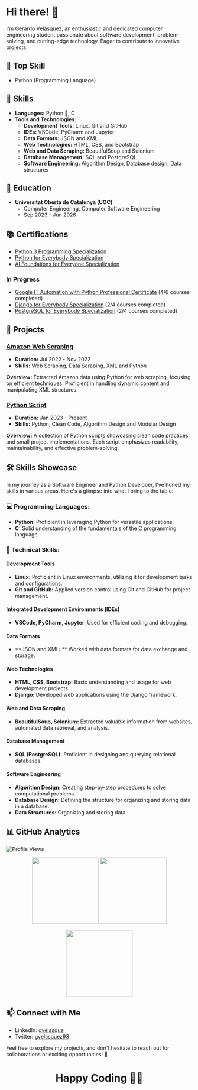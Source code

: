 # Hi there! 👋

I'm Gerardo Velasquez, an enthusiastic and dedicated computer engineering student passionate about software development, problem-solving, and cutting-edge technology. Eager to contribute to innovative projects.

## 🚀 Top Skill

- Python (Programming Language)

## 🔧 Skills
- **Languages:** Python 🐍, C
- **Tools and Technologies:**
  - **Development Tools:** Linux, Git and GitHub
  - **IDEs:** VSCode, PyCharm and Jupyter
  - **Data Formats:** JSON and XML
  - **Web Technologies:** HTML, CSS, and Bootstrap
  - **Web and Data Scraping:** BeautifulSoup and Selenium
  - **Database Management:** SQL and PostgreSQL
  - **Software Engineering:** Algorithm Design, Database design, Data structures

## 📘 Education
- **Universitat Oberta de Catalunya (UOC)**
  - Computer Engineering, Computer Software Engineering
  - Sep 2023 - Jun 2026
 
## 📚 Certifications
- [Python 3 Programming Specialization](https://www.coursera.org/account/accomplishments/specialization/certificate/LFK9BLN97UJW)
- [Python for Everybody Specialization](https://www.coursera.org/account/accomplishments/specialization/certificate/GHKLLEQJTXT6)
- [AI Foundations for Everyone Specialization](https://www.coursera.org/account/accomplishments/specialization/certificate/DLW7T5FFMKWC)

### In Progress
- [Google IT Automation with Python Professional Certificate](https://www.coursera.org/google-certificates/it-automation-certificate) (4/6 courses completed)
- [Django for Everybody Specialization](https://www.coursera.org/specializations/django) (2/4 courses completed)
- [PostgreSQL for Everybody Specialization](https://www.coursera.org/specializations/postgresql-for-everybody) (2/4 courses completed)

<!--
## 🚀 Experience
- **Freelance Python Developer**
  - Dec 2023 - Present
  - Europe (Remote)
  - Skills: Python
-->

## 🚀 Projects
 
### [Amazon Web Scraping](https://github.com/gvelasque/amazon-web-scraping.git)
- **Duration:** Jul 2022 - Nov 2022
- **Skills:** Web Scraping, Data Scraping, XML and Python

**Overview:** Extracted Amazon data using Python for web scraping, focusing on efficient techniques. Proficient in handling dynamic content and manipulating XML structures.

### [Python Script](https://github.com/gvelasque/python-projects.git)
- **Duration:** Jan 2023 - Present
- **Skills:** Python, Clean Code, Algorithm Design and Modular Design

**Overview:** A collection of Python scripts showcasing clean code practices and small project implementations. Each script emphasizes readability, maintainability, and effective problem-solving.

<!-- 
## 🌐 Volunteering
- **Python programming at Open Source Projects**
  - Dec 2023 - Present
  - Science and Technology
-->

## 🛠️ Skills Showcase

In my journey as a Software Engineer and Python Developer, I've honed my skills in various areas. Here's a glimpse into what I bring to the table:

### 💻 Programming Languages:
- **Python:** Proficient in leveraging Python for versatile applications.
- **C:** Solid understanding of the fundamentals of the C programming language.

### 🧠 Technical Skills:

#### Development Tools
- **Linux:** Proficient in Linux environments, utilizing it for development tasks and configurations.
- **Git and GitHub:** Applied version control using Git and GitHub for project management.

#### Integrated Development Environments (IDEs)
- **VSCode, PyCharm, Jupyter**: Used for efficient coding and debugging.

#### Data Formats
- **JSON and XML: ** Worked with data formats for data exchange and storage.

#### Web Technologies
- **HTML, CSS, Bootstrap:** Basic understanding and usage for web development projects.
- **Django:** Developed web applications using the Django framework.

#### Web and Data Scraping
- **BeautifulSoup, Selenium:** Extracted valuable information from websites, automated data retrieval, and analysis.

#### Database Management
- **SQL (PostgreSQL):** Proficient in designing and querying relational databases.

#### Software Engineering
- **Algorithm Design:** Creating  step-by-step procedures to solve computational problems.
- **Database Design:** Defining the structure for organizing and storing data in a database.
- **Data Structures:** Organizing and storing data.

## 📊 GitHub Analytics
![Profile Views](https://komarev.com/ghpvc/?username=gvelasque&color=brightgreen)

<!-- GitHub Stats -->
<p align="center">
  <img height="180em" src="https://github-readme-stats.vercel.app/api?username=gvelasque&show_icons=true&hide_border=true&&count_private=true&include_all_commits=true" />
  <img height="180em" src="https://github-readme-stats.vercel.app/api/top-langs/?username=gvelasque&exclude_repo=repo1,repo2&langs_count=8&layout=compact&hide_border=true" />
</p>

<!-- GitHub Streak -->
<p align="center">
  <img height="180em" src="https://github-readme-streak-stats.herokuapp.com/?user=gvelasque&hide_border=true" />
</p>

<!-- GitHub Activity Graph 
<p align="center">
  <img src="https://activity-graph.herokuapp.com/graph?username=gvelasque&bg_color=ffffff&color=000000&line=0A0A0A&point=0A0A0A&area=true&hide_border=true" />
</p>
-->

## 📫 Connect with Me
- LinkedIn: [gvelasque](https://www.linkedin.com/in/gvelasque/)
- Twitter: [gvelasquez93](https://twitter.com/gvelasquez93)

Feel free to explore my projects, and don't hesitate to reach out for collaborations or exciting opportunities! 🚀

# <p align="center">Happy Coding 👨‍💻</p>
